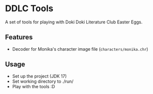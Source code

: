 # DDLC Tools

A set of tools for playing with Doki Doki Literature Club Easter Eggs.



## Features

- Decoder for Monika's character image file (`characters/monika.chr`)



## Usage

- Set up the project (JDK 17)
- Set working directory to ./run/
- Play with the tools :D
